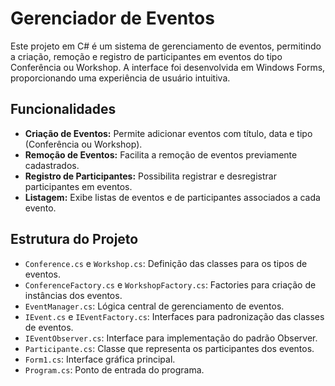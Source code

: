 # Gerenciador de Eventos

Este projeto em C# é um sistema de gerenciamento de eventos, permitindo a criação, remoção e registro de participantes em eventos do tipo Conferência ou Workshop. A interface foi desenvolvida em Windows Forms, proporcionando uma experiência de usuário intuitiva.

## Funcionalidades
- **Criação de Eventos:** Permite adicionar eventos com título, data e tipo (Conferência ou Workshop).
- **Remoção de Eventos:** Facilita a remoção de eventos previamente cadastrados.
- **Registro de Participantes:** Possibilita registrar e desregistrar participantes em eventos.
- **Listagem:** Exibe listas de eventos e de participantes associados a cada evento.

## Estrutura do Projeto
- `Conference.cs` e `Workshop.cs`: Definição das classes para os tipos de eventos.
- `ConferenceFactory.cs` e `WorkshopFactory.cs`: Factories para criação de instâncias dos eventos.
- `EventManager.cs`: Lógica central de gerenciamento de eventos.
- `IEvent.cs` e `IEventFactory.cs`: Interfaces para padronização das classes de eventos.
- `IEventObserver.cs`: Interface para implementação do padrão Observer.
- `Participante.cs`: Classe que representa os participantes dos eventos.
- `Form1.cs`: Interface gráfica principal.
- `Program.cs`: Ponto de entrada do programa.
